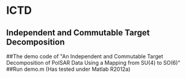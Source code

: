 # ICTD 
## Independent and Commutable Target Decomposition
##The demo code of "An Independent and Commutable Target Decomposition of PolSAR Data Using a Mapping from SU(4) to SO(6)"
##Run demo.m (Has tested under Matlab R2012a)
